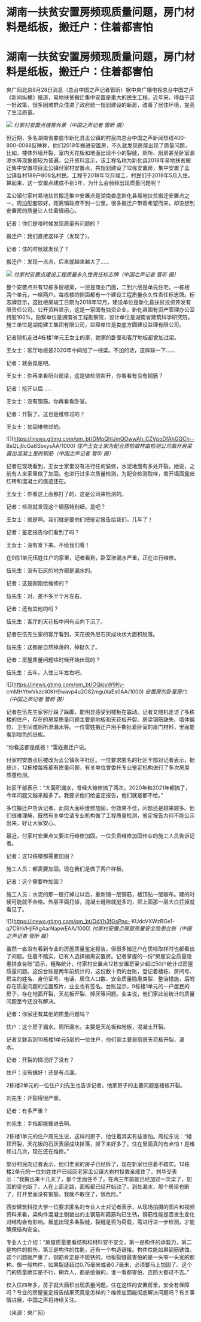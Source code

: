 # 湖南一扶贫安置房频现质量问题，房门材料是纸板，搬迁户：住着都害怕

# 湖南一扶贫安置房频现质量问题，房门材料是纸板，搬迁户：住着都害怕

央广网北京8月28日消息（总台中国之声记者管昕）据中央广播电视总台中国之声《新闻纵横》报道，易地扶贫搬迁集中安置是重大的民生工程。近年来，得益于这一好政策，很多困难群众住进了政府统一规划建设的新房，改善了居住环境，提高了生活质量。

![](https://inews.gtimg.com/om_bt/OFPSXcLCOP1-UiTpsB6TJPyQ38adLYl2NlkXrlbOcDIZwAA/1000)
_付家村安置点楼房外景（中国之声记者 管昕 摄）_

但近期，多名湖南省娄底市新化县孟公镇的村民向总台中国之声新闻热线400-800-0088反映称，他们2019年搬进安置房，不久就发现房屋出现了质量问题，比如，楼体外墙开裂，室内天花板和地面出现不小的裂缝，厕所、厨房甚至卧室漏渗水等现象都较为普遍。公开资料显示，该工程名称为新化县2018年易地扶贫搬迁集中安置项目孟公镇付家村安置点，共规划建设了12栋安置房，集中安置了孟公镇各村189户808名村民。工程于2018年12月竣工，村民们于2019年5月入住。算起来，这一安置点建成不到5年，为什么会频频出现质量问题呢？

孟公镇付家村易地扶贫搬迁集中安置点是湖南娄底新化县易地扶贫搬迁安置点之一，周边配套较好，距离镇政府不到一公里。很多搬迁户带着希望而来，却没想到安置房的质量让人住着很闹心。

记者：你们是啥时候发现质量有问题的？

搬迁户：我们直接这样子（发现了）。

记者：住的时候就发现了？

搬迁户：发现一点点，后来就越来越大了……

![](https://inews.gtimg.com/om_bt/OdxY3uHewURThchNXf6R3ddA3bB_xWU2tUWJKKGyilqKIAA/1000)
_付家村安置点建设工程质量永久性责任标志牌（中国之声记者 管昕 摄）_

整个安置点共有12栋多层楼房，一层是商业门面，二到六层是单元住宅。一栋楼两个单元，一梯两户。每栋楼的侧面都有一个建设工程质量永久性责任标志牌。标志牌显示，这批楼房竣工日期为2018年12月，建设单位是新化县扶贫投资开发有限责任公司。公开资料显示，这是一家国有独资企业，新化县国有资产管理办公室持股100%。勘察单位是湖南省工程勘察院，设计单位是湖南省建筑科学研究院，施工单位是湖南建工集团有限公司，监理单位是娄底方圆建设监理有限公司。

记者随机走进4栋楼1单元王女士的家，她家的卧室和客厅地板都曾加过梁。

王女士：客厅地板是2020年中间加了一根梁。不加的话，这样跺一下……

记者：就会晃是吧。

王女士：你再来看阳台房梁，这是做检测凿开，你看看有没有钢筋？

记者：挖开以后……

王女士：没有钢筋。你再看看卧室。

记者：开裂了。这也是维修过的？

王女士：加固维修过的。

![](https://inews.gtimg.com/om_bt/OMpQhlJmQOwwAh_CZVpoDfAhGQCh--
BsQLj6cGa8SbxysAA/1000) _住户王女士家为配合质检取样由检测公司凿开房梁露出混凝土里的钢筋（中国之声记者 管昕 摄）_

记者在现场看到，王女士家里没有进行任何装修，水泥地面有多处开裂。她说，之前有人来家里做了加固，也进行过多次质量检测，为配合检测取样，凿开墙面露出红砖和混凝土的痕迹还在。

王女士：你看这上面都打了的，这是公司来检测的。

记者：检测就发现这个钢筋特别细，是吧？

王女士：就是啊。我们就是要他们把鉴定报告给我们，几年了！

记者：鉴定报告你们看到了吗？

王女士：没有发下来。不给我们看！

在9栋1单元伍姓住户的家里，记者看到，卧室渗漏水严重，正在进行维修。

伍先生：没有石灰的地方都是漏水的。

记者：这是刚刚给维修的？

伍先生：对，差不多半个月左右。

记者：还有其他的吗？

伍先生：客厅的天花板中间有点向下沉了。

记者在伍先生家的客厅看到，天花板外层石灰成块状大面积脱落。

伍先生：这都是自然掉落的，掉挺久了。

记者：房屋质量问题啥时候开始出现的？

伍先生：去年。入住三年左右吧。

![](https://inews.gtimg.com/om_bt/OQkjyW9Kv-
cmMHYtwVkzcli0KH9wavp4u2G82mguXaEs0AA/1000) _安置房的卧室房门（中国之声记者 管昕 摄）_

记者在伍先生家客厅跺了跺脚，能明显感受到楼板在震动。记者又随机走访了多栋楼的住户，存在的房屋质量问题主要是地板和天花板开裂、房梁钢筋缺失、墙体偏位、卫生间或厕所渗漏水等。一位雷姓搬迁户用手撕扯着卧室的房门材料，里面能看到咖色的纸板。

“你看这都是纸板！”雷姓搬迁户说。

付家村安置点后被改为孟公镇永平社区。一位要求匿名的社区干部对记者表示，据统计，12栋楼每栋都有质量问题，有关单位曾委托专业鉴定机构进行了多次房屋质量检测。

社区干部表示：“大面积漏水，曾经大维修搞了两次，2020年和2021年都搞了，今年问题又越来越多了。我要求他们给鉴定报告，他们就是都不给。”

多位搬迁户告诉记者，此前大面积维修加固，但效果不佳，问题还是越来越多。他们很难理解，既然有关单位请专业机构做了工程质量检测，鉴定报告为何不能公示出来，好让大家安心。

最近，付家村安置点又要进行维修加固。一位负责维修加固作业的施工人员告诉记者。

记者：这12栋楼都需要加固？

施工人员：都需要加固。现在我们是做了两户样板。

记者：这个需要咋加固？

施工人员：水泥的那一层打掉过以后，重新铺一层钢筋，楼顶贴一层碳布。建的时候可能就不合格。外层平面打掉，混凝土缝隙就挺多的，把上面那一层大白打掉就看见了。

![](https://inews.gtimg.com/om_bt/OdYh3fGsPno-
KUdcVXWzBGe1-q7C9hVHjlFAg4arNapwEAA/1000) _付家村安置点房屋质量安全隐患台账（中国之声记者 管昕 摄）_

虽然一直没有看到专业的房屋质量鉴定报告，但很多搬迁户在质检取样时也都看出了问题。住着不踏实，已有人选择搬离安置房。记者掌握的一份“房屋安全质量隐患排查台账”显示，粗略统计，付家村安置点12栋安置房至少超过50户统计过房屋质量问题。这份台账是两年前统计的，这份数十页的台账，登记着楼栋、房间号、房主的姓名、身份证号、电话、居住人口数、安全质量隐患类型、整治措施，后附存在质量问题的位置照片，业主也有签名。台账显示，9栋楼1单元的一户居民的房子，存在地面开裂，天花板开裂、掉灰等问题。业主说，他们家此前统计的质量问题至今还没有解决。

记者：你家还有其他的质量问题吗？

住户：这个房子漏水。厕所漏水。主要是天花板和地板，混凝土开裂。

记者又联系到10栋楼1单元5层的一位住户，他们家主要是厨房天花板开裂、漏水。

记者：开裂的情况好了没有？

住户：没有搞好！还是有点漏。

2栋楼2单元的一位住户刘先生也告诉记者，他家房子的主要问题是楼板开裂。

刘先生：开裂得很严重。

记者：有多严重？

刘先生：手指都能插进去啊。

2栋楼1单元的住户周先生说，这样的房子，他住着其实有些害怕。周松东说：“楼顶开裂，天花板的石灰表层成块掉落，掉下来好多了。住在里面真的有点怕！是维修过几次，现在还在维修。”

部分村民向记者表示，他们老家的房子已经拆了，现在新家也住着不踏实。12栋楼2单元的一位刘姓住户已经回老家孟公镇大岩村投靠亲戚住了。刘华交表示：“我搬出来十几天了，那个里面住不了。在两三年前就已经加过一次梁了，加固的梁也断了。人在上面走路，面板都已经开始动了。到处漏水，那个房梁也断了，打开里面没有钢筋，我就不敢住了，很危险。”

西安建筑科技大学一位要求匿名的专业人士对记者表示，从现场拍摄的图片和视频资料来看，梁构件混凝土剔凿出的主钢筋和箍筋均已生锈，钢筋性能是否发生变化对结构会有影响。板底出现多条裂缝，裂缝是否为荷载，需进行进一步检测，才能确保结构安全。

专业人士介绍：“房屋质量要看结构和材料安不安全。第一是构件的承载力，第二是构件的损伤，第三是构件的性能，还有一个构造链接。构件性能如果钢筋锈蚀，这个问题就严重了，钢筋肯定是不能锈的。地板裂缝最害怕的是一头窄一头宽的那种。像一般构件，如果裂缝超过0.75毫米或者0.7毫米，必须要马上加固了。这个门的质量确实是不行，糊弄人，都是纸做的，谁一看都害怕，连防火都过不去。”

仅入住四年多，房子就大面积出现质量问题，住在这样的安置房里，安全有保障吗？专业的房屋鉴定报告结果究竟是怎样的？维修加固能彻底解决问题吗？有关事情进展，中国之声将持续关注。

（来源：央广网）

